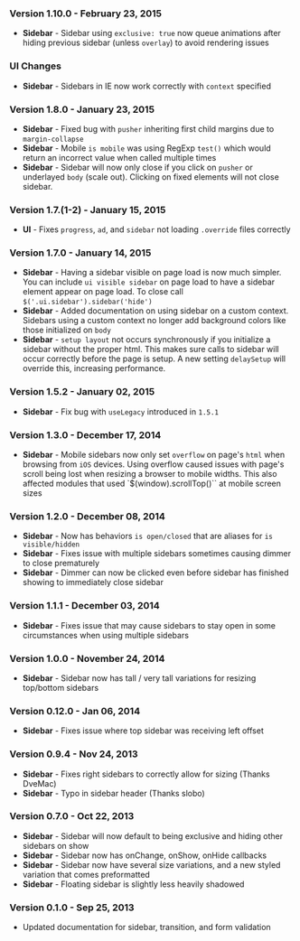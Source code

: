 ### Version 1.10.0 - February 23, 2015

- **Sidebar** - Sidebar using `exclusive: true` now queue animations after hiding previous sidebar (unless `overlay`) to avoid rendering issues

### UI Changes

- **Sidebar** - Sidebars in IE now work correctly with `context` specified

### Version 1.8.0 - January 23, 2015

- **Sidebar** - Fixed bug with `pusher` inheriting first child margins due to `margin-collapse`
- **Sidebar** - Mobile `is mobile` was using RegExp `test()` which would return an incorrect value when called multiple times
- **Sidebar** - Sidebar will now only close if you click on `pusher` or underlayed `body` (scale out). Clicking on fixed elements will not close sidebar.

### Version 1.7.(1-2) - January 15, 2015

- **UI** - Fixes `progress`, `ad`, and `sidebar` not loading `.override` files correctly

### Version 1.7.0 - January 14, 2015

- **Sidebar** - Having a sidebar visible on page load is now much simpler. You can include ``ui visible sidebar`` on page load to have a sidebar element appear on page load. To close call `$('.ui.sidebar').sidebar('hide')`
- **Sidebar** - Added documentation on using sidebar on a custom context. Sidebars using a custom context no longer add background colors like those initialized on `body`
- **Sidebar** - `setup layout` not occurs synchronously if you initialize a sidebar without the proper html. This makes sure calls to sidebar will occur correctly before the page is setup. A new setting `delaySetup` will override this, increasing performance.

### Version 1.5.2 - January 02, 2015

- **Sidebar** - Fix bug with `useLegacy` introduced in `1.5.1`

### Version 1.3.0 - December 17, 2014

- **Sidebar** - Mobile sidebars now only set ``overflow`` on page's ``html`` when browsing from ``iOS`` devices. Using overflow caused issues with page's scroll being lost when resizing a browser to mobile widths. This also affected modules that used  `$(window).scrollTop()`` at mobile screen sizes

### Version 1.2.0 - December 08, 2014

- **Sidebar** - Now has behaviors ``is open/closed`` that are aliases for ``is visible/hidden``
- **Sidebar** - Fixes issue with multiple sidebars sometimes causing dimmer to close prematurely
- **Sidebar** - Dimmer can now be clicked even before sidebar has finished showing to immediately close sidebar

### Version 1.1.1 - December 03, 2014

- **Sidebar** - Fixes issue that may cause sidebars to stay open in some circumstances when using multiple sidebars

### Version 1.0.0 - November 24, 2014

- **Sidebar** - Sidebar now has tall / very tall variations for resizing top/bottom sidebars

### Version 0.12.0 - Jan 06, 2014

- **Sidebar** - Fixes issue where top sidebar was receiving left offset

### Version 0.9.4 - Nov 24, 2013

- **Sidebar** - Fixes right sidebars to correctly allow for sizing (Thanks DveMac)
- **Sidebar** - Typo in sidebar header (Thanks slobo)

### Version 0.7.0 - Oct 22, 2013

- **Sidebar** - Sidebar will now default to being exclusive and hiding other sidebars on show
- **Sidebar** - Sidebar now has onChange, onShow, onHide callbacks
- **Sidebar** - Sidebar now have several size variations, and a new styled variation that comes preformatted
- **Sidebar** - Floating sidebar is slightly less heavily shadowed

### Version 0.1.0 - Sep 25, 2013

- Updated documentation for sidebar, transition, and form validation
